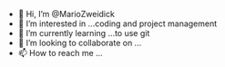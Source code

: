 - 👋 Hi, I’m @MarioZweidick
- 👀 I’m interested in ...coding and project management
- 🌱 I’m currently learning ...to use git
- 💞️ I’m looking to collaborate on ...
- 📫 How to reach me ...

<!---
MarioZweidick/MarioZweidick is a ✨ special ✨ repository because its `README.md` (this file) appears on your GitHub profile.
You can click the Preview link to take a look at your changes.
--->
